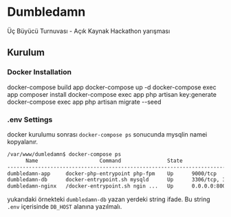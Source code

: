 # Dumbledamn
Üç Büyücü Turnuvası - Açık Kaynak Hackathon yarışması

## Kurulum

### Docker Installation

docker-compose build app
docker-compose up -d
docker-compose exec app composer install
docker-compose exec app php artisan key:generate
docker-compose exec app php artisan migrate --seed

### .env Settings

docker kurulumu sonrası `docker-compose ps` sonucunda mysqlin namei kopyalanır.

```bash
/var/www/dumledamn$ docker-compose ps
      Name                    Command               State                  Ports                
------------------------------------------------------------------------------------------------
dumbledamn-app     docker-php-entrypoint php-fpm    Up      9000/tcp                            
dumbledamn-db      docker-entrypoint.sh mysqld      Up      3306/tcp, 33060/tcp                 
dumbledamn-nginx   /docker-entrypoint.sh ngin ...   Up      0.0.0.0:8000->80/tcp,:::8000->80/tcp
```

yukarıdaki örnekteki `dumbledamn-db` yazan yerdeki string ifade. Bu string `.env` içerisinde `DB_HOST` alanına yazılmalı.